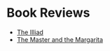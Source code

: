 # Book Reviews

- [The Illiad](./the-illiad.md)
- [The Master and the Margarita](./the-master-and-the-margarita.md)
